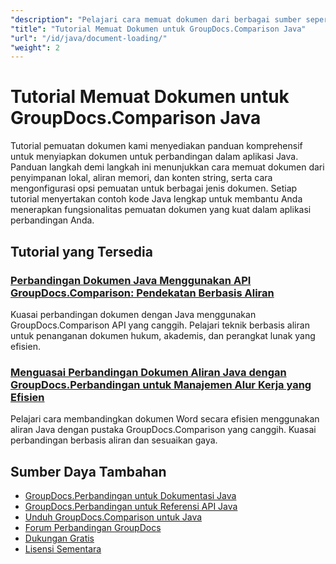 ```yaml
---
"description": "Pelajari cara memuat dokumen dari berbagai sumber seperti jalur file, aliran, dan string menggunakan GroupDocs.Comparison untuk Java."
"title": "Tutorial Memuat Dokumen untuk GroupDocs.Comparison Java"
"url": "/id/java/document-loading/"
"weight": 2
---
```


# Tutorial Memuat Dokumen untuk GroupDocs.Comparison Java

Tutorial pemuatan dokumen kami menyediakan panduan komprehensif untuk menyiapkan dokumen untuk perbandingan dalam aplikasi Java. Panduan langkah demi langkah ini menunjukkan cara memuat dokumen dari penyimpanan lokal, aliran memori, dan konten string, serta cara mengonfigurasi opsi pemuatan untuk berbagai jenis dokumen. Setiap tutorial menyertakan contoh kode Java lengkap untuk membantu Anda menerapkan fungsionalitas pemuatan dokumen yang kuat dalam aplikasi perbandingan Anda.

## Tutorial yang Tersedia

### [Perbandingan Dokumen Java Menggunakan API GroupDocs.Comparison: Pendekatan Berbasis Aliran](./java-groupdocs-comparison-api-stream-document-compare/)
Kuasai perbandingan dokumen dengan Java menggunakan GroupDocs.Comparison API yang canggih. Pelajari teknik berbasis aliran untuk penanganan dokumen hukum, akademis, dan perangkat lunak yang efisien.

### [Menguasai Perbandingan Dokumen Aliran Java dengan GroupDocs.Perbandingan untuk Manajemen Alur Kerja yang Efisien](./java-stream-comparison-groupdocs-comparison/)
Pelajari cara membandingkan dokumen Word secara efisien menggunakan aliran Java dengan pustaka GroupDocs.Comparison yang canggih. Kuasai perbandingan berbasis aliran dan sesuaikan gaya.

## Sumber Daya Tambahan

- [GroupDocs.Perbandingan untuk Dokumentasi Java](https://docs.groupdocs.com/comparison/java/)
- [GroupDocs.Perbandingan untuk Referensi API Java](https://reference.groupdocs.com/comparison/java/)
- [Unduh GroupDocs.Comparison untuk Java](https://releases.groupdocs.com/comparison/java/)
- [Forum Perbandingan GroupDocs](https://forum.groupdocs.com/c/comparison)
- [Dukungan Gratis](https://forum.groupdocs.com/)
- [Lisensi Sementara](https://purchase.groupdocs.com/temporary-license/)